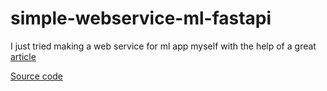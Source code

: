 # simple-webservice-ml-fastapi

I just tried making a web service for ml app myself with the help of a great [article](https://habr.com/ru/articles/729380/)

[Source code](https://github.com/anastasiia-p/fastapi-ml)

